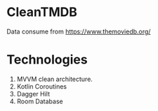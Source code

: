 # CleanTMDB 

Data consume from https://www.themoviedb.org/

# Technologies

1. MVVM clean architecture.
2. Kotlin Coroutines
3. Dagger Hilt
4. Room Database
